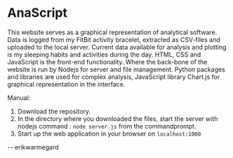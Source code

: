 # AnaScript
This website serves as a graphical representation of analytical software. Data is logged from my FitBit activity bracelet, extracted as CSV-files and uploaded to the local server. Current data available for analysis and plotting is my sleeping habits and activities during the day.
HTML, CSS and JavaScript is the front-end functionality. Where the back-bone of the website is run by Nodejs for server and file management. Python packages and libraries are used for complex analysis, JavaScript library Chart.js for graphical representation in the interface.


Manual:
  1. Download the repository.
  2. In the directory where you downloaded the files, start the server with nodejs command : `node server.js` from the commandprompt.
  3. Start up the web application in your browser on `localhost:1000`

-- erikwarmegard
